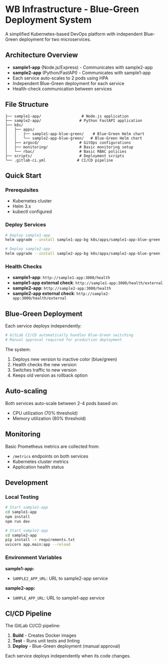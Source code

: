 # WB Infrastructure - Blue-Green Deployment System

A simplified Kubernetes-based DevOps platform with independent Blue-Green deployment for two microservices.

## Architecture Overview

- **sample1-app** (Node.js/Express) - Communicates with sample2-app
- **sample2-app** (Python/FastAPI) - Communicates with sample1-app  
- Each service auto-scales to 2 pods using HPA
- Independent Blue-Green deployment for each service
- Health-check communication between services

## File Structure

```
├── sample1-app/                  # Node.js application
├── sample2-app/                 # Python FastAPI application  
├── k8s/
│   ├── apps/
│   │   ├── sample1-app-blue-green/    # Blue-Green Helm chart
│   │   └── sample2-app-blue-green/   # Blue-Green Helm chart
│   ├── argocd/                  # GitOps configurations
│   ├── monitoring/              # Basic monitoring setup
│   └── rbac/                    # Basic RBAC policies
├── scripts/                     # Deployment scripts
└── .gitlab-ci.yml              # CI/CD pipeline
```

## Quick Start

### Prerequisites
- Kubernetes cluster
- Helm 3.x
- kubectl configured

### Deploy Services

```bash
# Deploy sample1-app
helm upgrade --install sample1-app-bg k8s/apps/sample1-app-blue-green

# Deploy sample2-app  
helm upgrade --install sample2-app-bg k8s/apps/sample2-app-blue-green
```

### Health Checks

- **sample1-app**: `http://sample1-app:3000/health`
- **sample1-app external check**: `http://sample1-app:3000/health/external`
- **sample2-app**: `http://sample2-app:3000/health` 
- **sample2-app external check**: `http://sample2-app:3000/health/external`

## Blue-Green Deployment

Each service deploys independently:

```bash
# GitLab CI/CD automatically handles Blue-Green switching
# Manual approval required for production deployment
```

The system:
1. Deploys new version to inactive color (blue/green)
2. Health checks the new version
3. Switches traffic to new version
4. Keeps old version as rollback option

## Auto-scaling

Both services auto-scale between 2-4 pods based on:
- CPU utilization (70% threshold)
- Memory utilization (80% threshold)

## Monitoring

Basic Prometheus metrics are collected from:
- `/metrics` endpoints on both services
- Kubernetes cluster metrics
- Application health status

## Development

### Local Testing

```bash
# Start sample1-app
cd sample1-app
npm install
npm run dev

# Start sample2-app  
cd sample2-app
pip install -r requirements.txt
uvicorn app.main:app --reload
```

### Environment Variables

**sample1-app:**
- `SAMPLE2_APP_URL`: URL to sample2-app service

**sample2-app:**
- `SAMPLE_APP_URL`: URL to sample1-app service

## CI/CD Pipeline

The GitLab CI/CD pipeline:

1. **Build** - Creates Docker images
2. **Test** - Runs unit tests and linting
3. **Deploy** - Blue-Green deployment (manual approval)

Each service deploys independently when its code changes.

